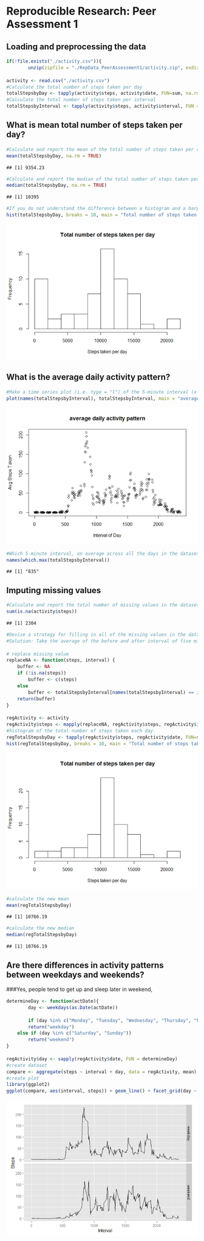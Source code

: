 # Reproducible Research: Peer Assessment 1
## Loading and preprocessing the data

```r
if(!file.exists("./activity.csv")){
        unzip(zipfile = "./RepData_PeerAssessment1/activity.zip", exdir = "./") }

activity <- read.csv("./activity.csv")
#Calculate the total number of steps taken per day
totalStepsbyDay <- tapply(activity$steps, activity$date, FUN=sum, na.rm = TRUE)
#Calculate the total number of steps taken per interval
totalStepsbyInterval <- tapply(activity$steps, activity$interval, FUN = mean, na.rm=TRUE)
```


## What is mean total number of steps taken per day?

```r
#Calculate and report the mean of the total number of steps taken per day
mean(totalStepsbyDay, na.rm = TRUE)
```

```
## [1] 9354.23
```

```r
#Calculate and report the median of the total number of steps taken per day
median(totalStepsbyDay, na.rm = TRUE)
```

```
## [1] 10395
```

```r
#If you do not understand the difference between a histogram and a barplot, research the difference between them. Make a histogram of the total number of steps taken each day
hist(totalStepsbyDay, breaks = 10, main = "Total number of steps taken per day", xlab = "Steps taken per day")
```

![](PA1_template_files/figure-html/total_steps_per_day-1.png) 

## What is the average daily activity pattern?


```r
#Make a time series plot (i.e. type = "l") of the 5-minute interval (x-axis) and the average number of steps taken, averaged across all days (y-axis)
plot(names(totalStepsbyInterval), totalStepsbyInterval, main = "average daily activity pattern", xlab = "Interval of Day", ylab = "Avg Steps Taken")
```

![](PA1_template_files/figure-html/average_daily_activity-1.png) 

```r
#Which 5-minute interval, on average across all the days in the dataset, contains the maximum number of steps?
names(which.max(totalStepsbyInterval))
```

```
## [1] "835"
```
## Imputing missing values

```r
#Calculate and report the total number of missing values in the dataset (i.e. the total number of rows with NAs)
sum(is.na(activity$steps))
```

```
## [1] 2304
```

```r
#Devise a strategy for filling in all of the missing values in the dataset. The strategy does not need to be sophisticated.
#Solution: Take the average of the before and after interval of five minutes

# replace missing value
replaceNA <- function(steps, interval) {
    buffer <- NA
    if (!is.na(steps))
        buffer <- c(steps)
    else
        buffer <- totalStepsbyInterval[names(totalStepsbyInterval) == interval]
    return(buffer)
}

regActivity <- activity
regActivity$steps <- mapply(replaceNA, regActivity$steps, regActivity$interval)
#histogram of the total number of steps taken each day 
regTotalStepsbyDay <- tapply(regActivity$steps, regActivity$date, FUN=sum)
hist(regTotalStepsbyDay, breaks = 10, main = "Total number of steps taken per day", xlab = "Steps taken per day")
```

![](PA1_template_files/figure-html/missing_values_rectification-1.png) 

```r
#calculate the new mean
mean(regTotalStepsbyDay)
```

```
## [1] 10766.19
```

```r
#calculate the new median
median(regTotalStepsbyDay)
```

```
## [1] 10766.19
```

## Are there differences in activity patterns between weekdays and weekends?
###Yes, people tend to get up and sleep later in weekend,

```r
determineDay <- function(actDate){
        day <- weekdays(as.Date(actDate))
        
        if (day %in% c("Monday", "Tuesday", "Wednesday", "Thursday", "Friday"))
        return("weekday")
    else if (day %in% c("Saturday", "Sunday"))
        return("weekend")
}

regActivity$day <- sapply(regActivity$date, FUN = determineDay)
#create dataset
compare <- aggregate(steps ~ interval + day, data = regActivity, mean)
#create plot
library(ggplot2)
ggplot(compare, aes(interval, steps)) + geom_line() + facet_grid(day ~ .) +  xlab("Interval") + ylab("Steps")
```

![](PA1_template_files/figure-html/weekend_vs_weekdays-1.png) 
